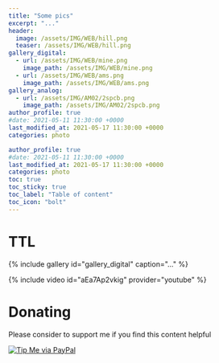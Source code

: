 ```yaml
---
title: "Some pics"
excerpt: "..."
header:
  image: /assets/IMG/WEB/hill.png
  teaser: /assets/IMG/WEB/hill.png
gallery_digital:
  - url: /assets/IMG/WEB/mine.png
    image_path: /assets/IMG/WEB/mine.png
  - url: /assets/IMG/WEB/ams.png
    image_path: /assets/IMG/WEB/ams.png
gallery_analog:
  - url: /assets/IMG/AM02/2spcb.png
    image_path: /assets/IMG/AM02/2spcb.png
author_profile: true
#date: 2021-05-11 11:30:00 +0000
last_modified_at: 2021-05-17 11:30:00 +0000
categories: photo

author_profile: true
#date: 2021-05-11 11:30:00 +0000
last_modified_at: 2021-05-17 11:30:00 +0000
categories: photo
toc: true
toc_sticky: true
toc_label: "Table of content"
toc_icon: "bolt" 
---
```

# TTL

{% include gallery id="gallery_digital" caption="..." %}


{% include video id="aEa7Ap2vkig" provider="youtube" %}

# Donating

Please consider to support me if you find this content helpful

[![Tip Me via PayPal](https://img.shields.io/badge/PayPal-tip%20me-bb005d.svg?style=for-the-badge&logo=paypal)](https://paypal.me/picogizmo)
